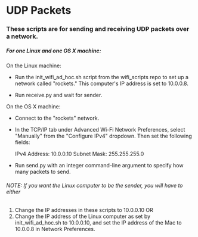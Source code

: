 # UDP Packets

### These scripts are for sending and receiving UDP packets over a network.

##### For one Linux and one OS X machine:

On the Linux machine: 

* Run the init_wifi_ad_hoc.sh script from the wifi_scripts repo to set up a network called "rockets."  This computer's IP address is set to 10.0.0.8.

* Run receive.py and wait for sender.

On the OS X machine:

* Connect to the "rockets" network.

* In the TCP/IP tab under Advanced Wi-Fi Network Preferences, select "Manually" from the "Configure IPv4" dropdown. Then set the following fields:

    IPv4 Address: 10.0.0.10
    Subnet Mask: 255.255.255.0

* Run send.py with an integer command-line argument to specify how many packets to send.


###### NOTE: If you want the Linux computer to be the sender, you will have to either
1) Change the IP addresses in these scripts to 10.0.0.10 
OR 
2) Change the IP address of the Linux computer as set by init_wifi_ad_hoc.sh to 10.0.0.10, and set the IP address of the Mac to 10.0.0.8 in Network Preferences.
